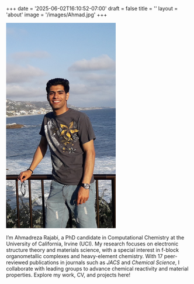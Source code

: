 +++
date = '2025-06-02T16:10:52-07:00'
draft = false
title = ''
layout = 'about'
image = '/images/Ahmad.jpg'
+++

<img src="/images/Ahmad.jpg" alt="Ahmadreza Rajabi" class="about-image" width="300" style="max-width: 100%; height: auto;">

I’m Ahmadreza Rajabi, a PhD candidate in Computational Chemistry at the University of California, Irvine (UCI). 
My research focuses on electronic structure theory and materials science, with a special interest in f-block organometallic complexes and heavy-element chemistry. 
With 17 peer-reviewed publications in journals such as *JACS* and *Chemical Science*, I collaborate with leading groups to advance chemical reactivity and material properties. Explore my work, CV, and projects here!
